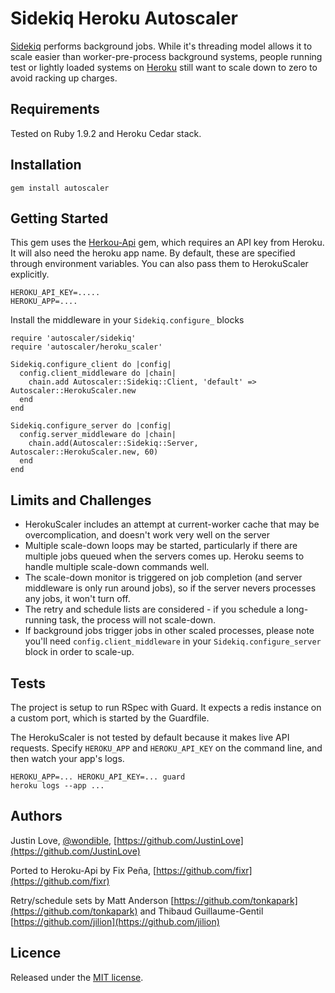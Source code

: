 # Sidekiq Heroku Autoscaler

[Sidekiq](https://github.com/mperham/sidekiq) performs background jobs.  While it's threading model allows it to scale easier than worker-pre-process background systems, people running test or lightly loaded systems on [Heroku](http://www.heroku.com/) still want to scale down to zero to avoid racking up charges.

## Requirements

Tested on Ruby 1.9.2 and Heroku Cedar stack.

## Installation

    gem install autoscaler

## Getting Started

This gem uses the [Herkou-Api](https://github.com/heroku/heroku.rb) gem, which requires an API key from Heroku.  It will also need the heroku app name.  By default, these are specified through environment variables.  You can also pass them to HerokuScaler explicitly.

    HEROKU_API_KEY=.....
    HEROKU_APP=....

Install the middleware in your `Sidekiq.configure_` blocks

    require 'autoscaler/sidekiq'
    require 'autoscaler/heroku_scaler'

    Sidekiq.configure_client do |config|
      config.client_middleware do |chain|
        chain.add Autoscaler::Sidekiq::Client, 'default' => Autoscaler::HerokuScaler.new
      end
    end

    Sidekiq.configure_server do |config|
      config.server_middleware do |chain|
        chain.add(Autoscaler::Sidekiq::Server, Autoscaler::HerokuScaler.new, 60)
      end
    end

## Limits and Challenges

- HerokuScaler includes an attempt at current-worker cache that may be overcomplication, and doesn't work very well on the server
- Multiple scale-down loops may be started, particularly if there are multiple jobs queued when the servers comes up.  Heroku seems to handle multiple scale-down commands well.
- The scale-down monitor is triggered on job completion (and server middleware is only run around jobs), so if the server nevers processes any jobs, it won't turn off.
- The retry and schedule lists are considered - if you schedule a long-running task, the process will not scale-down.
- If background jobs trigger jobs in other scaled processes, please note you'll need `config.client_middleware` in your `Sidekiq.configure_server` block in order to scale-up.

## Tests

The project is setup to run RSpec with Guard.  It expects a redis instance on a custom port, which is started by the Guardfile.

The HerokuScaler is not tested by default because it makes live API requests.  Specify `HEROKU_APP` and `HEROKU_API_KEY` on the command line, and then watch your app's logs.

    HEROKU_APP=... HEROKU_API_KEY=... guard
    heroku logs --app ...

## Authors

Justin Love, [@wondible](http://twitter.com/wondible), [https://github.com/JustinLove](https://github.com/JustinLove)

Ported to Heroku-Api by Fix Peña, [https://github.com/fixr](https://github.com/fixr)

Retry/schedule sets by Matt Anderson [https://github.com/tonkapark](https://github.com/tonkapark) and Thibaud Guillaume-Gentil [https://github.com/jilion](https://github.com/jilion)

## Licence

Released under the [MIT license](http://www.opensource.org/licenses/mit-license.php).
